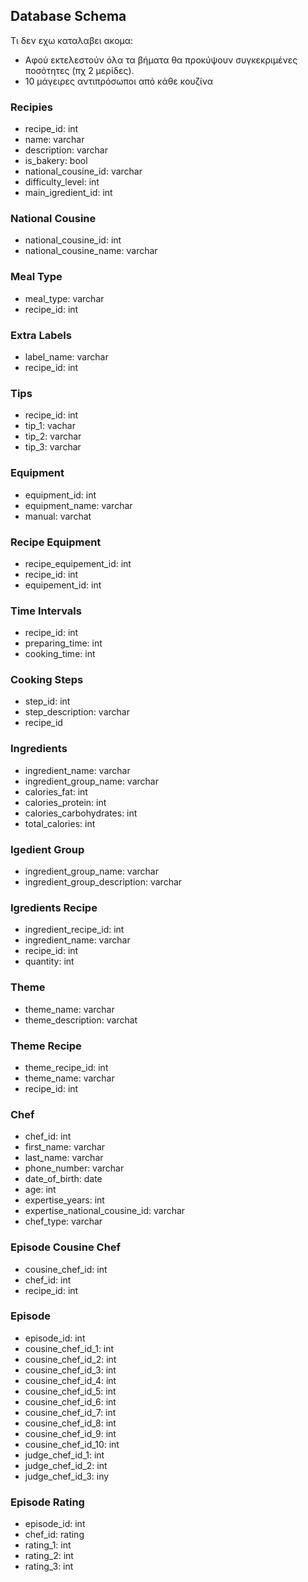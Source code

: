 ## Database Schema

Τι δεν εχω καταλαβει ακομα:
* Αφού εκτελεστούν όλα τα βήματα θα προκύψουν συγκεκριμένες ποσότητες (πχ 2 μερίδες).
* 10 μάγειρες αντιπρόσωποι από κάθε κουζίνα

### Recipies
* recipe_id: int
* name: varchar
* description: varchar
* is_bakery: bool
* national_cousine_id: varchar
* difficulty_level: int
* main_igredient_id: int

### National Cousine
* national_cousine_id: int
* national_cousine_name: varchar

### Meal Type
* meal_type: varchar
* recipe_id: int

### Extra Labels
* label_name: varchar
* recipe_id: int

### Tips
* recipe_id: int
* tip_1: vachar
* tip_2: varchar
* tip_3: varchar

### Equipment
* equipment_id: int
* equipment_name: varchar
* manual: varchat

### Recipe Equipment
* recipe_equipement_id: int
* recipe_id: int
* equipement_id: int

### Time Intervals
* recipe_id: int
* preparing_time: int
* cooking_time: int

### Cooking Steps
* step_id: int
* step_description: varchar
* recipe_id

### Ingredients
* ingredient_name: varchar
* ingredient_group_name: varchar
* calories_fat: int
* calories_protein: int
* calories_carbohydrates: int
* total_calories: int

### Igedient Group
* ingredient_group_name: varchar
* ingredient_group_description: varchar

### Igredients Recipe
* ingredient_recipe_id: int
* ingredient_name: varchar
* recipe_id: int
* quantity: int

### Theme
* theme_name: varchar
* theme_description: varchat

### Theme Recipe
* theme_recipe_id: int
* theme_name: varchar
* recipe_id: int

### Chef
* chef_id: int
* first_name: varchar
* last_name: varchar
* phone_number: varchar
* date_of_birth: date
* age: int
* expertise_years: int
* expertise_national_cousine_id: varchar
* chef_type: varchar

### Episode Cousine Chef
* cousine_chef_id: int
* chef_id: int
* recipe_id: int

### Episode
* episode_id: int
* cousine_chef_id_1: int
* cousine_chef_id_2: int
* cousine_chef_id_3: int
* cousine_chef_id_4: int
* cousine_chef_id_5: int
* cousine_chef_id_6: int
* cousine_chef_id_7: int
* cousine_chef_id_8: int
* cousine_chef_id_9: int
* cousine_chef_id_10: int
* judge_chef_id_1: int
* judge_chef_id_2: int
* judge_chef_id_3: iny

### Episode Rating
* episode_id: int
* chef_id: rating
* rating_1: int
* rating_2: int
* rating_3: int
